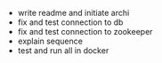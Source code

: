 - write readme and initiate archi 
- fix and test connection to db 
- fix and test connection to zookeeper 
- explain sequence 
- test and run all in docker